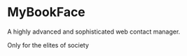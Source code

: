# MyBookFace

A highly advanced and sophisticated web contact manager.

Only for the elites of society

